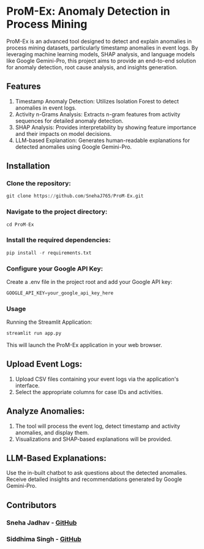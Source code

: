 # ProM-Ex: Anomaly Detection in Process Mining
ProM-Ex is an advanced tool designed to detect and explain anomalies in process mining datasets, particularly timestamp anomalies in event logs. By leveraging machine learning models, SHAP analysis, and language models like Google Gemini-Pro, this project aims to provide an end-to-end solution for anomaly detection, root cause analysis, and insights generation.

## Features
 1) Timestamp Anomaly Detection: Utilizes Isolation Forest to detect anomalies in event logs.
 2) Activity n-Grams Analysis: Extracts n-gram features from activity sequences for detailed anomaly detection.
 3) SHAP Analysis: Provides interpretability by showing feature importance and their impacts on model decisions.
 4) LLM-based Explanation: Generates human-readable explanations for detected anomalies using Google Gemini-Pro.
## Installation
### Clone the repository:

```python
git clone https://github.com/SnehaJ765/ProM-Ex.git
```
### Navigate to the project directory:
```python
cd ProM-Ex
```
### Install the required dependencies:
```python
pip install -r requirements.txt
```
### Configure your Google API Key:
Create a .env file in the project root and add your Google API key:
```python
GOOGLE_API_KEY=your_google_api_key_here
```
### Usage
Running the Streamlit Application:
```python
streamlit run app.py
```
This will launch the ProM-Ex application in your web browser.
## Upload Event Logs:

 1) Upload CSV files containing your event logs via the application's interface.
 2) Select the appropriate columns for case IDs and activities.
## Analyze Anomalies:

1) The tool will process the event log, detect timestamp and activity anomalies, and display them.
2) Visualizations and SHAP-based explanations will be provided.
## LLM-Based Explanations:

Use the in-built chatbot to ask questions about the detected anomalies.
Receive detailed insights and recommendations generated by Google Gemini-Pro.
## Contributors
### Sneha Jadhav - [GitHub](https://github.com/SnehaJ765)
### Siddhima Singh - [GitHub](https://github.com/siddhima-singh)
